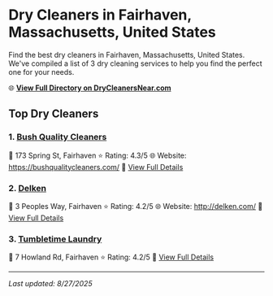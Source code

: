 # Dry Cleaners in Fairhaven, Massachusetts, United States

Find the best dry cleaners in Fairhaven, Massachusetts, United States. We've compiled a list of 3 dry cleaning services to help you find the perfect one for your needs.

🌐 **[View Full Directory on DryCleanersNear.com](https://drycleanersnear.com/city/US/Massachusetts/Fairhaven)**

## Top Dry Cleaners

### 1. [Bush Quality Cleaners](https://drycleanersnear.com/dryCleaner/6881941aa2f5b6ba0749a379/bush-quality-cleaners)
📍 173 Spring St, Fairhaven
⭐ Rating: 4.3/5
🌐 Website: https://bushqualitycleaners.com/
🔗 [View Full Details](https://drycleanersnear.com/dryCleaner/6881941aa2f5b6ba0749a379/bush-quality-cleaners)

### 2. [Delken](https://drycleanersnear.com/dryCleaner/688193bba2f5b6ba0749a017/delken)
📍 3 Peoples Way, Fairhaven
⭐ Rating: 4.2/5
🌐 Website: http://delken.com/
🔗 [View Full Details](https://drycleanersnear.com/dryCleaner/688193bba2f5b6ba0749a017/delken)

### 3. [Tumbletime Laundry](https://drycleanersnear.com/dryCleaner/68819426a2f5b6ba0749a3d7/tumbletime-laundry)
📍 7 Howland Rd, Fairhaven
⭐ Rating: 4.2/5
🔗 [View Full Details](https://drycleanersnear.com/dryCleaner/68819426a2f5b6ba0749a3d7/tumbletime-laundry)


---

*Last updated: 8/27/2025*
